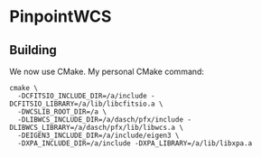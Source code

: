 # PinpointWCS

## Building

We now use CMake. My personal CMake command:

```
cmake \
  -DCFITSIO_INCLUDE_DIR=/a/include -DCFITSIO_LIBRARY=/a/lib/libcfitsio.a \
  -DWCSLIB_ROOT_DIR=/a \
  -DLIBWCS_INCLUDE_DIR=/a/dasch/pfx/include -DLIBWCS_LIBRARY=/a/dasch/pfx/lib/libwcs.a \
  -DEIGEN3_INCLUDE_DIR=/a/include/eigen3 \
  -DXPA_INCLUDE_DIR=/a/include -DXPA_LIBRARY=/a/lib/libxpa.a
```
